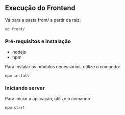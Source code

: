 ## Execução do Frontend

Vá para a pasta front/ a partir da raíz:

```
cd front/
```

### Pré-requisitos e instalação

- nodejs
- npm

Para instalar os módulos necessários, utilize o comando:

```
npm install
```

### Iniciando server

Para iniciar a aplicação, utilize o comando:

```
npm start
```

<!-- npm run build -->